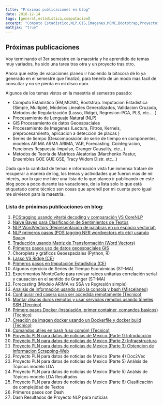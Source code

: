 ```yaml
---
title: "Próximas publicaciones en blog"
date: 2018-12-14
tags: [general,estadistica,computacion]
excerpt: "Computo Estadistico,NLP,GIS,Imagenes,MCMC,Bootstrap,Proyectos"
mathjax: "true"
---
```


## Próximas publicaciones 

Voy terminando el 3er semestre en la maestría y he aprendido de temas muy variados, ha sido una tarea tras otra y un proyecto tras otro,

Ahora que estoy de vacaciones planeo ir haciendo la bitacora de lo ya generado en el semestre que finalizó, para tenerlo de un modo mas facil de consultar y no se pierda en mi disco duro.

Algunos de los temas vistos en la maestría el semestre pasado:

- Cómputo Estadístico (EM,MCMC, Bootstrap. Imputacion Estadística (Simple, Multiple), Modelos Lineales Generalizados, Validacion Cruzada, Metodos de Regularización (Lasso, Ridge), Regresion-PCA, PLS, etc.... )
- Procesamiento de Lenguaje Natural (NLP)
- GIS Procesamiento de datos Geoespaciales
- Procesamiento de Imagenes (Lectura, Filtros, Kernels, preprocesamiento, aplicacion a  deteccion de placas )
- Series de tiempo (Descomposición de serie de tiempo en compónentes, modelos AR MA ARMA ARIMA, VAR, Forecasting, Cointegracion, Funciones Respuesta-Impulso, Granger Causality, etc...)
- Metodos de Teoría de Matrices Aleatorias (Marchenko Pastur, Ensembles GOE GUE GSE, Tracy Widom Distr. etc...)

Dado que la cantidad de temas e información vista fue inmensa tratare de recuperar a manera de log, los temas y actividades que fueron mas de mi interés, por lo que me hice una lista de lo que planeo ir publicando en este blog poco a poco durante las vacaciones, de la lista solo lo que está etiquetado como técnico son cosas que aprendí por mi cuenta pero igual me sirvieron para la maestría.

### Lista de próximas publicaciones en blog:

1. [POStagging usando viterbi decoding y comparación VS CoreNLP](https://adrian-rdz.github.io/POS-tagging-usando-HMM-y-Viterbi-Decoding/)
2. [Naive Bayes para Clasificación de Sentimientos de Textos](https://adrian-rdz.github.io/Naive-Bayes-Seniment-Analysis/)
3. [NLP WordVectors (Representación de palabras en un espacio vectorial)](https://adrian-rdz.github.io/NLP_word2vec/)
4. [NLP primeros pasos (POS tagging NER wordvectors etc etc) usando Spacy](https://adrian-rdz.github.io/asimov_NLP/)
5. [Traducción usando Matriz de Transformación (Word Vectors)](https://adrian-rdz.github.io/NLP_Machine_Translation/)
6. [Primeros pasos uso de datos geoespaciales GIS](https://adrian-rdz.github.io/GIS_primeros_pasos/)
7. Choroplets y gráficos Geoespaciales (Python, R)
8. [Lasso VS Ridge (CE)](https://adrian-rdz.github.io/publicacion_LASSO_RIDGE/)
9. [Primeros pasos en Imputación Estadística (CE)](https://adrian-rdz.github.io/Imputacion_Estadistica/)
10. Algunos ejercicio de Series de Tiempo Económicas (ST-MA)
11. Experimentos MonteCarlo para revisar raices unitarias correlación serial y causacion en el sentido de Granger (ST-MA)
12. Forecasting (Modelo ARIMA vs SSA vs Regresión simple)
13. [Analisis de Información usando solo la consola y bash (Miscelaneo)](https://adrian-rdz.github.io/bash_explorar_datos/)
14. [Configurar red casera para ser accedida remotamente (Técnico)](https://adrian-rdz.github.io/Configurar-red-casera-para-ser-accedida-remotamente/)
15. [Montar discos duros remotos y usar servicios remotos usando túneles SSH (Técnico)](https://adrian-rdz.github.io/ssh_tuneles_conexiones/)
16. [Primero pasos Docker (instalación, primer container, comandos basicos) (Técnico)](https://adrian-rdz.github.io/Primeros-pasos-con-Docker/)
17. [Creación de imagen docker usando un Dockerfile y docker build (Técnico)](https://adrian-rdz.github.io/Parte_2_Docker_Usando_Dockerfiles/)
18. [Comandos útiles en bash (uso común) (Tecnico)](https://adrian-rdz.github.io/Comandos_Linux_bash/)
19. [Proyecto PLN para datos de noticias de Mexico (Parte 1) Introducción](https://adrian-rdz.github.io/Proyecto_PLN_para_noticias_de_Mexico_pt1_Introduccion/)
20. [Proyecto PLN para datos de noticias de Mexico (Parte 2) Infraestructura](https://adrian-rdz.github.io/Proyecto_PLN_parte2_Infraestructrua/) 
21. [Proyecto PLN para datos de noticias de Mexico (Parte 3) Obtencion de Informacion Scrapping-Web](https://adrian-rdz.github.io/Proyecto_PLN_parte3_Scrapping/)
22. Proyecto PLN para datos de noticias de Mexico (Parte 4) Doc2Vec
23. Proyecto PLN para datos de noticias de Mexico (Parte 5) Análsis de Tópicos modelo LDA
24. Proyecto PLN para datos de noticias de Mexico (Parte 5) Análsis de Tópicos modelo LDA Resultados
25. Proyecto PLN para datos de noticias de Mexico (Parte 6) Clasificación de complejidad de Textos
26. Primeros pasos con Dash
27. Dash Resultados de Proyecto NLP para noticias
